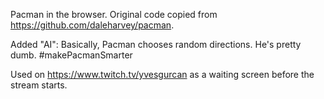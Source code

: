 Pacman in the browser. Original code copied from https://github.com/daleharvey/pacman.

Added "AI": Basically, Pacman chooses random directions. He's pretty dumb. #makePacmanSmarter

Used on https://www.twitch.tv/yvesgurcan as a waiting screen before the stream starts.
